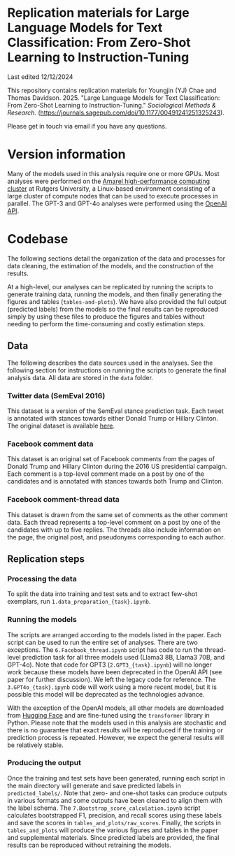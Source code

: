 # Replication materials for Large Language Models for Text Classification: From Zero-Shot Learning to Instruction-Tuning

Last edited 12/12/2024

This repository contains replication materials for Youngjin (YJ) Chae and Thomas Davidson. 2025. "Large Language Models for Text Classification: From Zero-Shot Learning to Instruction-Tuning." *Sociological Methods & Research.* (https://journals.sagepub.com/doi/10.1177/00491241251325243).

Please get in touch via email if you have any questions.

# Version information

Many of the models used in this analysis require one or more GPUs. Most analyses were performed on the [Amarel high-performance computing cluster](https://oarc.rutgers.edu/resources/amarel/) at Rutgers University, a Linux-based environment consisting of a large cluster of compute nodes that can be used to execute processes in parallel. The GPT-3 and GPT-4o analyses were performed using the [OpenAI API](https://platform.openai.com/docs/overview).

# Codebase
The following sections detail the organization of the data and processes for data cleaning, the estimation of the models, and the construction of the results.

At a high-level, our analyses can be replicated by running the scripts to generate training data, running the models, and then finally generating the figures and tables (`tables-and-plots`). We have also provided the full output (predicted labels) from the models so the final results can be reproduced simply by using these files to produce the figures and tables without needing to perform the time-consuming and costly estimation steps.

## Data

The following describes the data sources used in the analyses. See the following section for instructions on running the scripts to generate the final analysis data. All data are stored in the `data` folder. 

### Twitter data (SemEval 2016)
This dataset is a version of the SemEval stance prediction task. Each tweet is annotated with stances towards either Donald Trump or Hillary Clinton. The original dataset is available [here](https://alt.qcri.org/semeval2016/task6/). 

### Facebook comment data
This dataset is an original set of Facebook comments from the pages of Donald Trump and Hillary Clinton during the 2016 US presidential campaign. Each comment is a top-level comment made on a post by one of the candidates and is annotated with stances towards both Trump and Clinton.

### Facebook comment-thread data
This dataset is drawn from the same set of comments as the other comment data. Each thread represents a top-level comment on a post by one of the candidates with up to five replies. The threads also include information on the page, the original post, and pseudonyms corresponding to each author.

## Replication steps

### Processing the data
To split the data into training and test sets and to extract few-shot exemplars, run `1.data_preparation_{task}.ipynb`.

### Running the models

The scripts are arranged according to the models listed in the paper. Each script can be used to run the entire set of analyses. There are two exceptions. The `6.Facebook_thread.ipynb` script has code to run the thread-level prediction task for all three models used (Llama3 8B, Llama3 70B, and GPT-4o). Note that code for GPT3 (`2.GPT3_{task}.ipynb`) will no longer work because these models have been deprecated in the OpenAI API (see paper for further discussion). We left the legacy code for reference. The `3.GPT4o_{task}.ipynb` code will work using a more recent model, but it is possible this model will be deprecated as the technologies advance.

With the exception of the OpenAI models, all other models are downloaded from [Hugging Face](https://huggingface.co/models) and are fine-tuned using the `transformer` library in Python. Please note that the models used in this analysis are stochastic and there is no guarantee that exact results will be reproduced if the training or prediction process is repeated. However, we expect the general results will be relatively stable.

### Producing the output
Once the training and test sets have been generated, running each script in the main directory will generate and save predicted labels in `predicted_labels/`. Note that zero- and one-shot tasks can produce outputs in various formats and some outputs have been cleaned to align them with the label schema. The `7.Bootstrap_score_calculation.ipynb` script calculates bootstrapped F1, precision, and recall scores using these labels and save the scores in `tables_and_plots/raw_scores`. Finally, the scripts in `tables_and_plots` will produce the various figures and tables in the paper and supplemental materials. Since predicted labels are provided, the final results can be reproduced without retraining the models.
